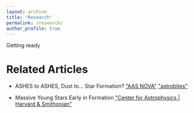 ```yaml
---
layout: archive
title: "Research"
permalink: /research/
author_profile: true
---
```

    
Getting ready
     
Related Articles
======
* ASHES to ASHES, Dust to… Star Formation? ["AAS NOVA"](https://aasnova.org/2021/11/16/ashes-to-ashes-dust-to-star-formation/) ["astrobites"](https://astrobites.org/2021/10/20/ashes-to-ashes-dust-to-starformation/) <br>

* Massive Young Stars Early in Formation ["Center for Astrophysics | Harvard & Smithonian"](https://www.cfa.harvard.edu/news/massive-young-stars-early-formation)
